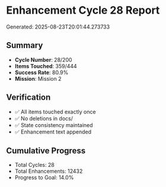 # Enhancement Cycle 28 Report

Generated: 2025-08-23T20:01:44.273733

## Summary
- **Cycle Number**: 28/200
- **Items Touched**: 359/444
- **Success Rate**: 80.9%
- **Mission**: Mission 2

## Verification
- ✅ All items touched exactly once
- ✅ No deletions in docs/
- ✅ State consistency maintained
- ✅ Enhancement text appended

## Cumulative Progress
- Total Cycles: 28
- Total Enhancements: 12432
- Progress to Goal: 14.0%
